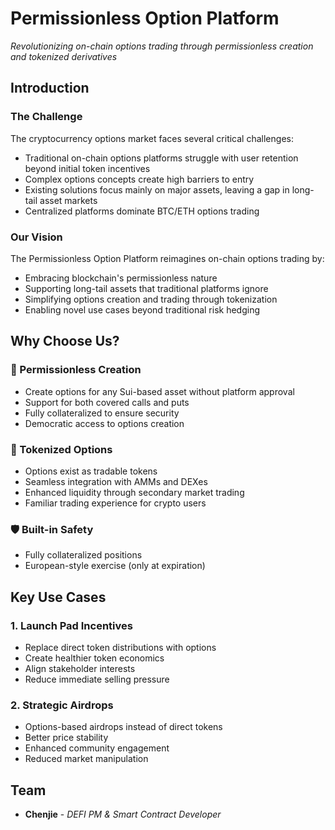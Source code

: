 # Permissionless Option Platform
*Revolutionizing on-chain options trading through permissionless creation and tokenized derivatives*

## Introduction

### The Challenge
The cryptocurrency options market faces several critical challenges:
- Traditional on-chain options platforms struggle with user retention beyond initial token incentives
- Complex options concepts create high barriers to entry
- Existing solutions focus mainly on major assets, leaving a gap in long-tail asset markets
- Centralized platforms dominate BTC/ETH options trading

### Our Vision
The Permissionless Option Platform reimagines on-chain options trading by:
- Embracing blockchain's permissionless nature
- Supporting long-tail assets that traditional platforms ignore
- Simplifying options creation and trading through tokenization
- Enabling novel use cases beyond traditional risk hedging

## Why Choose Us?

### 🎯 Permissionless Creation
- Create options for any Sui-based asset without platform approval
- Support for both covered calls and puts
- Fully collateralized to ensure security
- Democratic access to options creation

### 🔄 Tokenized Options
- Options exist as tradable tokens
- Seamless integration with AMMs and DEXes
- Enhanced liquidity through secondary market trading
- Familiar trading experience for crypto users

### 🛡️ Built-in Safety
- Fully collateralized positions
- European-style exercise (only at expiration)

## Key Use Cases

### 1. Launch Pad Incentives
- Replace direct token distributions with options
- Create healthier token economics
- Align stakeholder interests
- Reduce immediate selling pressure

### 2. Strategic Airdrops
- Options-based airdrops instead of direct tokens
- Better price stability
- Enhanced community engagement
- Reduced market manipulation




## Team
- **Chenjie** - *DEFI PM & Smart Contract Developer*

